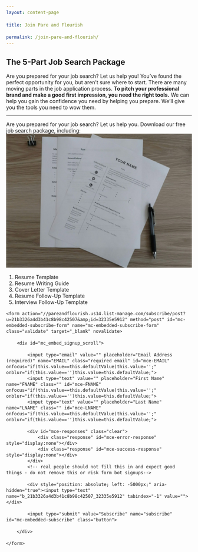 ```yaml
---
layout: content-page

title: Join Pare and Flourish

permalink: /join-pare-and-flourish/
---
```


## The 5-Part Job Search Package

<p>Are you prepared for your job search? Let us help you! You’ve found the perfect opportunity for you, but aren’t sure where to start. There are many moving parts in the job application process. <strong>To pitch your professional brand and make a good first impression, you need the right tools.</strong> We can help you gain the confidence you need by helping you prepare. We’ll give you the tools you need to wow them.</p>

<div class="subscribeIncintive">
  <hr class="primary">
  <div class="row">
    <div class="col-sm-12">
      Are you prepared for your job search? Let us help you. Download our free job search package, including:
    </div>
    <div class="col-md-6 col-sm-12">
      <img src="/assets/images/other/subscriptionGraphic.jpg" class="img-responsive" alt="subscribe here" title="Subscribe here!">
    </div>
    <div class="col-md-6 col-sm-12">
      <ol>
        <li>Resume Template</li>
        <li>Resume Writing Guide</li>
        <li>Cover Letter Template</li>
        <li>Resume Follow-Up Template</li>
        <li>Interview Follow-Up Template</li>
      </ol>
    </div>
  </div>
</div>

<!-- Begin MailChimp Signup Form -->
<div id="mc_page">

	<form action="//pareandflourish.us14.list-manage.com/subscribe/post?u=21b3326a4d3b41c8b98c42507&amp;id=32335e5912" method="post" id="mc-embedded-subscribe-form" name="mc-embedded-subscribe-form" class="validate" target="_blank" novalidate>

		<div id="mc_embed_signup_scroll">

			<input type="email" value="" placeholder="Email Address (required)" name="EMAIL" class="required email" id="mce-EMAIL" onfocus="if(this.value==this.defaultValue)this.value='';" onblur="if(this.value=='')this.value=this.defaultValue;">
			<input type="text" value="" placeholder="First Name" name="FNAME" class="" id="mce-FNAME" onfocus="if(this.value==this.defaultValue)this.value='';" onblur="if(this.value=='')this.value=this.defaultValue;">
			<input type="text" value="" placeholder="Last Name" name="LNAME" class="" id="mce-LNAME" onfocus="if(this.value==this.defaultValue)this.value='';" onblur="if(this.value=='')this.value=this.defaultValue;">

			<div id="mce-responses" class="clear">
				<div class="response" id="mce-error-response" style="display:none"></div>
				<div class="response" id="mce-success-response" style="display:none"></div>
			</div>
			<!-- real people should not fill this in and expect good things - do not remove this or risk form bot signups-->

			<div style="position: absolute; left: -5000px;" aria-hidden="true"><input type="text" name="b_21b3326a4d3b41c8b98c42507_32335e5912" tabindex="-1" value=""></div>

			<input type="submit" value="Subscribe" name="subscribe" id="mc-embedded-subscribe" class="button">

		</div>

	</form>

</div>

<br>
